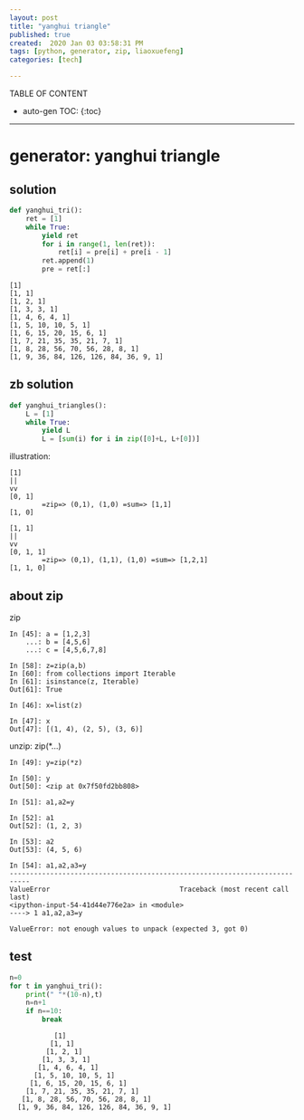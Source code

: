 ```yaml
---
layout: post
title: "yanghui triangle"
published: true
created:  2020 Jan 03 03:58:31 PM
tags: [python, generator, zip, liaoxuefeng]
categories: [tech]

---
```


TABLE OF CONTENT

* auto-gen TOC:
{:toc}

- - -

# generator: yanghui triangle

## solution

```python
def yanghui_tri():
    ret = [1]
    while True:
        yield ret
        for i in range(1, len(ret)):
            ret[i] = pre[i] + pre[i - 1]
        ret.append(1)
        pre = ret[:]
```

    [1]
    [1, 1]
    [1, 2, 1]
    [1, 3, 3, 1]
    [1, 4, 6, 4, 1]
    [1, 5, 10, 10, 5, 1]
    [1, 6, 15, 20, 15, 6, 1]
    [1, 7, 21, 35, 35, 21, 7, 1]
    [1, 8, 28, 56, 70, 56, 28, 8, 1]
    [1, 9, 36, 84, 126, 126, 84, 36, 9, 1]

## zb solution

```python
def yanghui_triangles():
    L = [1]
    while True:
        yield L
        L = [sum(i) for i in zip([0]+L, L+[0])]
```

illustration:

    [1]
    ||
    vv
    [0, 1]
            =zip=> (0,1), (1,0) =sum=> [1,1]
    [1, 0]

    [1, 1]
    ||
    vv
    [0, 1, 1]
            =zip=> (0,1), (1,1), (1,0) =sum=> [1,2,1]
    [1, 1, 0]


## about zip

zip

    In [45]: a = [1,2,3]
        ...: b = [4,5,6]
        ...: c = [4,5,6,7,8]

    In [58]: z=zip(a,b)
    In [60]: from collections import Iterable
    In [61]: isinstance(z, Iterable)
    Out[61]: True

    In [46]: x=list(z)

    In [47]: x
    Out[47]: [(1, 4), (2, 5), (3, 6)]

unzip: zip(*...)

    In [49]: y=zip(*z)

    In [50]: y
    Out[50]: <zip at 0x7f50fd2bb808>

    In [51]: a1,a2=y

    In [52]: a1
    Out[52]: (1, 2, 3)

    In [53]: a2
    Out[53]: (4, 5, 6)

    In [54]: a1,a2,a3=y
    ---------------------------------------------------------------------------
    ValueError                                Traceback (most recent call last)
    <ipython-input-54-41d44e776e2a> in <module>
    ----> 1 a1,a2,a3=y

    ValueError: not enough values to unpack (expected 3, got 0)


## test

```python
n=0
for t in yanghui_tri():
    print(" "*(10-n),t)
    n=n+1
    if n==10:
        break
```


               [1]
              [1, 1]
             [1, 2, 1]
            [1, 3, 3, 1]
           [1, 4, 6, 4, 1]
          [1, 5, 10, 10, 5, 1]
         [1, 6, 15, 20, 15, 6, 1]
        [1, 7, 21, 35, 35, 21, 7, 1]
       [1, 8, 28, 56, 70, 56, 28, 8, 1]
      [1, 9, 36, 84, 126, 126, 84, 36, 9, 1]
